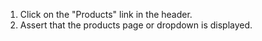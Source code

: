1. Click on the "Products" link in the header.
2. Assert that the products page or dropdown is displayed.